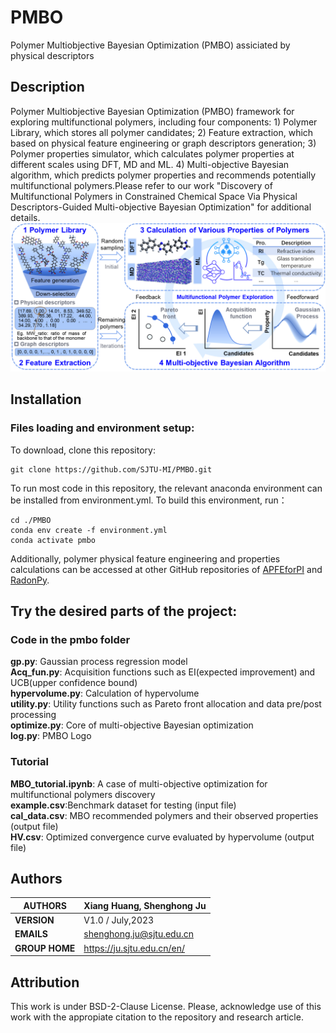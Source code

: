 # PMBO
Polymer Multiobjective Bayesian Optimization (PMBO) assiciated by physical descriptors
## Description
Polymer Multiobjective Bayesian Optimization (PMBO)  framework for exploring multifunctional polymers, including four components: 1) Polymer Library, which stores all polymer candidates; 2) Feature extraction, which based on physical feature engineering or graph descriptors generation; 3) Polymer properties simulator, which calculates polymer properties at different scales using DFT, MD and ML. 4) Multi-objective Bayesian algorithm, which predicts polymer properties and recommends potentially multifunctional polymers.Please refer to our work "Discovery of Multifunctional Polymers in Constrained Chemical Space Via Physical Descriptors-Guided Multi-objective Bayesian Optimization" for additional details.
![Framework](https://github.com/SJTU-MI/PMBO/blob/main/Framework.png)
## Installation
### Files loading and environment setup:

To download, clone this repository:<br>
````
git clone https://github.com/SJTU-MI/PMBO.git
````

To run most code in this repository, the relevant anaconda environment can be installed from environment.yml. To build this environment, run：<br>
````
cd ./PMBO
conda env create -f environment.yml
conda activate pmbo
````
Additionally, polymer physical feature engineering and properties calculations can be accessed at other GitHub repositories of [APFEforPI](https://github.com/SJTU-MI/APFEforPI) and [RadonPy](https://github.com/RadonPy/RadonPy).
## Try the desired parts of the project:
### Code in the pmbo folder
**gp.py**: Gaussian process regression model <br>
**Acq_fun.py**: Acquisition functions such as EI(expected improvement) and UCB(upper confidence bound) <br>
**hypervolume.py**: Calculation of hypervolume <br>
**utility.py**: Utility functions such as Pareto front allocation and data pre/post processing <br>
**optimize.py**: Core of multi-objective Bayesian optimization <br>
**log.py**: PMBO Logo <br>
### Tutorial
**MBO_tutorial.ipynb**: A case of multi-objective optimization for multifunctional polymers discovery <br>
**example.csv**:Benchmark dataset for testing (input file) <br>
**cal_data.csv**: MBO recommended polymers and their observed properties (output file) <br>
**HV.csv**: Optimized convergence curve evaluated by hypervolume (output file) <br>
## Authors

| **AUTHORS** |Xiang Huang, Shenghong Ju            |
|-------------|--------------------------------------------------|
| **VERSION** | V1.0 / July,2023                               |
| **EMAILS**  | shenghong.ju@sjtu.edu.cn                         |
| **GROUP HOME**  | https://ju.sjtu.edu.cn/en/                         |

## Attribution
This work is under BSD-2-Clause License. Please, acknowledge use of this work with the appropiate citation to the repository and research article.
